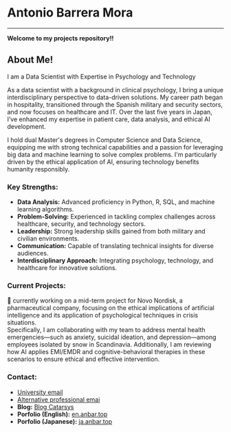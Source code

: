 # Antonio Barrera Mora
---
**Welcome to my projects repository!!**

## About Me! 
I am a Data Scientist with Expertise in Psychology and Technology

As a data scientist with a background in clinical psychology, I bring a unique interdisciplinary perspective to data-driven solutions. My career path began in hospitality, transitioned through the Spanish military and security sectors, and now focuses on healthcare and IT. Over the last five years in Japan, I’ve enhanced my expertise in patient care, data analysis, and ethical AI development.

I hold dual Master's degrees in Computer Science and Data Science, equipping me with strong technical capabilities and a passion for leveraging big data and machine learning to solve complex problems. I'm particularly driven by the ethical application of AI, ensuring technology benefits humanity responsibly.

### Key Strengths:

- **Data Analysis:** Advanced proficiency in Python, R, SQL, and machine learning algorithms.
- **Problem-Solving:** Experienced in tackling complex challenges across healthcare, security, and technology sectors.
- **Leadership:** Strong leadership skills gained from both military and civilian environments.
- **Communication:** Capable of translating technical insights for diverse audiences.
- **Interdisciplinary Approach:** Integrating psychology, technology, and healthcare for innovative solutions.

### Current Projects:
🔭 currently working on a mid-term project for Novo Nordisk, a pharmaceutical company, focusing on the ethical implications of artificial intelligence and its application of psychological techniques in crisis situations.  
Specifically, I am collaborating with my team to address mental health emergencies—such as anxiety, suicidal ideation, and depression—among employees isolated by snow in Scandinavia. Additionally, I am reviewing how AI applies EMI/EMDR and cognitive-behavioral therapies in these scenarios to ensure ethical and effective intervention.

### Contact:
- [University email](abarreramora@uoc.edu)
- [Alternative professional emai](hi@anbar.top)
- **Blog:** [Blog Catarsys](https://blog.anbar.top)  
- **Porfolio (English):** [en.anbar.top](http://en.anbar.top)
- **Porfolio (Japanese):** [ja.anbar.top](http://ja.anbar.top)
<!--
**Kamaranis/Kamaranis** is a ✨ _special_ ✨ repository because its `README.md` (this file) appears on your GitHub profile.

Here are some ideas to get you started:

- 🔭 I’m currently working on ...
- 🌱 I’m currently learning ...
- 👯 I’m looking to collaborate on ...
- 🤔 I’m looking for help with ...
- 💬 Ask me about ...
- 📫 How to reach me: ...
- 😄 Pronouns: ...
- ⚡ Fun fact: ...
-->
